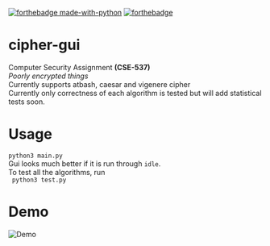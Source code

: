 [![forthebadge made-with-python](http://ForTheBadge.com/images/badges/made-with-python.svg)](https://www.python.org/)
[![forthebadge](https://forthebadge.com/images/badges/built-with-love.svg)](https://forthebadge.com)<br>
# cipher-gui
Computer Security Assignment __(CSE-537)__ <br>
_Poorly encrypted things_<br>
Currently supports atbash, caesar and vigenere cipher <br>
Currently only correctness of each algorithm is tested but will add statistical tests soon.

# Usage

```python3 main.py```<br>
Gui looks much better if it is run through `idle`.<br>
To test all the algorithms, run<br>
``` python3 test.py``` <br>


# Demo
![Demo](demo.png)
